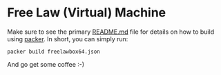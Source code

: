 Free Law (Virtual) Machine
==========================

Make sure to see the primary [README.md](../README.md) file for details on
how to build using [packer](https://packer.io). In short, you can simply run:

  `packer build freelawbox64.json`

And go get some coffee :-)
